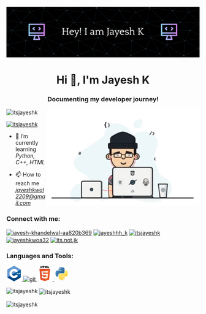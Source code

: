 ![logo](https://github.com/itsjayeshk/itsjayeshk/blob/main/me.png)

<h1 align="center">Hi 👋, I'm Jayesh K</h1>
<h3 align="center">Documenting my developer journey!</h3>

<img align = "right" alt="coding" width="400" src="https://github.com/itsjayeshk/itsjayeshk/blob/main/coding.gif">

<p align="left"> <img src="https://komarev.com/ghpvc/?username=itsjayeshk&label=Profile%20views&color=0e75b6&style=flat" alt="itsjayeshk" /> </p>

<p align="left"> <a href="https://github.com/ryo-ma/github-profile-trophy"><img src="https://github-profile-trophy.vercel.app/?username=itsjayeshk" alt="itsjayeshk" /></a> </p>

- 🌱 I’m currently learning *Python, C++, HTML*

- 📫 How to reach me *jayeshkwal2209@gmail.com*

<h3 align="left">Connect with me:</h3>
<p align="left">
<a href="https://linkedin.com/in/jayesh-khandelwal-aa820b369" target="blank"><img align="center" src="https://raw.githubusercontent.com/rahuldkjain/github-profile-readme-generator/master/src/images/icons/Social/linked-in-alt.svg" alt="jayesh-khandelwal-aa820b369" height="30" width="40" /></a>
<a href="https://instagram.com/jayeshhh_k" target="blank"><img align="center" src="https://raw.githubusercontent.com/rahuldkjain/github-profile-readme-generator/master/src/images/icons/Social/instagram.svg" alt="jayeshhh_k" height="30" width="40" /></a>
<a href="https://www.leetcode.com/itsjayeshk" target="blank"><img align="center" src="https://raw.githubusercontent.com/rahuldkjain/github-profile-readme-generator/master/src/images/icons/Social/leet-code.svg" alt="itsjayeshk" height="30" width="40" /></a>
<a href="https://auth.geeksforgeeks.org/user/jayeshkwoa32" target="blank"><img align="center" src="https://raw.githubusercontent.com/rahuldkjain/github-profile-readme-generator/master/src/images/icons/Social/geeks-for-geeks.svg" alt="jayeshkwoa32" height="30" width="40" /></a>
<a href="https://discord.gg/its.not.jk" target="blank"><img align="center" src="https://raw.githubusercontent.com/rahuldkjain/github-profile-readme-generator/master/src/images/icons/Social/discord.svg" alt="its.not.jk" height="30" width="40" /></a>
</p>

<h3 align="left">Languages and Tools:</h3>
<p align="left"> <a href="https://www.w3schools.com/cpp/" target="_blank" rel="noreferrer"> <img src="https://raw.githubusercontent.com/devicons/devicon/master/icons/cplusplus/cplusplus-original.svg" alt="cplusplus" width="40" height="40"/> </a> <a href="https://git-scm.com/" target="_blank" rel="noreferrer"> <img src="https://www.vectorlogo.zone/logos/git-scm/git-scm-icon.svg" alt="git" width="40" height="40"/> </a> <a href="https://www.w3.org/html/" target="_blank" rel="noreferrer"> <img src="https://raw.githubusercontent.com/devicons/devicon/master/icons/html5/html5-original-wordmark.svg" alt="html5" width="40" height="40"/> </a> <a href="https://www.python.org" target="_blank" rel="noreferrer"> <img src="https://raw.githubusercontent.com/devicons/devicon/master/icons/python/python-original.svg" alt="python" width="40" height="40"/> </a> </p>

<p><img align="left" src="https://github-readme-stats.vercel.app/api/top-langs?username=itsjayeshk&show_icons=true&locale=en&layout=compact" alt="itsjayeshk" /></p>

<p>&nbsp;<img align="center" src="https://github-readme-stats.vercel.app/api?username=itsjayeshk&show_icons=true&locale=en" alt="itsjayeshk" /></p>

<p><img align="center" src="https://github-readme-streak-stats.herokuapp.com/?user=itsjayeshk&" alt="itsjayeshk" /></p>
